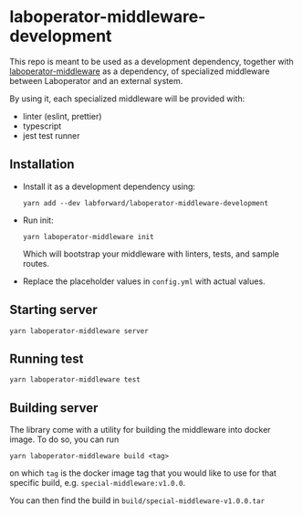 # laboperator-middleware-development

This repo is meant to be used as a development dependency, together with [laboperator-middleware](https://github.com/labforward/laboperator-middleware) as a dependency, of specialized middleware between Laboperator and an external system.

By using it, each specialized middleware will be provided with:

- linter (eslint, prettier)
- typescript
- jest test runner

## Installation

- Install it as a development dependency using:

  ```
  yarn add --dev labforward/laboperator-middleware-development
  ```

- Run init:

  ```
  yarn laboperator-middleware init
  ```

  Which will bootstrap your middleware with linters, tests, and sample routes.

- Replace the placeholder values in `config.yml` with actual values.

## Starting server

```
yarn laboperator-middleware server
```

## Running test

```
yarn laboperator-middleware test
```

## Building server

The library come with a utility for building the middleware into docker image. To do so, you can run

```
yarn laboperator-middleware build <tag>
```

on which `tag` is the docker image tag that you would like to use for that specific build, e.g. `special-middleware:v1.0.0`.

You can then find the build in `build/special-middleware-v1.0.0.tar`
